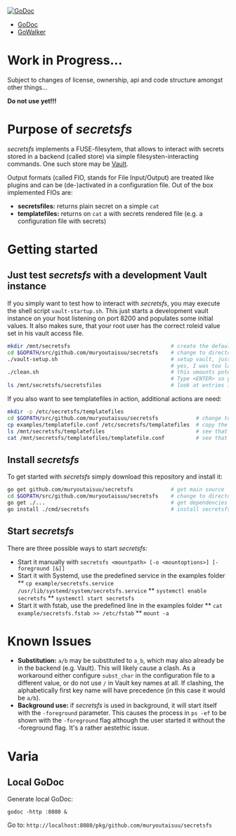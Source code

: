 [![GoDoc](https://godoc.org/github.com/muryoutaisuu/secretsfs?status.svg)](https://godoc.org/github.com/muryoutaisuu/secretsfs/pkg)

* [GoDoc](https://godoc.org/github.com/muryoutaisuu/secretsfs/pkg)
* [GoWalker](https://gowalker.org/github.com/muryoutaisuu/secretsfs/pkg)

# Work in Progress...

Subject to changes of license, ownership, api and code structure amongst other things...

**Do not use yet!!!**

# Purpose of *secretsfs*

_secretsfs_ implements a FUSE-filesytem, that allows to interact with secrets stored in a backend (called store) via simple filesysten-interacting commands.
One such store may be [Vault](https://github.com/hashicorp/vault).

Output formats (called FIO, stands for File Input/Output) are treated like plugins and can be (de-)activated in a configuration file. Out of the box implemented FIOs are:

* **secretsfiles:** returns plain secret on a simple `cat`
* **templatefiles:** returns on `cat` a with secrets rendered file (e.g. a configuration file with secrets)

# Getting started

## Just test _secretsfs_ with a development Vault instance

If you simply want to test how to interact with _secretsfs_, you may execute the shell script `vault-startup.sh`.
This just starts a development vault instance on your host listening on port 8200 and populates some initial values.
It also makes sure, that your root user has the correct roleid value set in his vault access file.

```bash
mkdir /mnt/secretsfs                                # create the default mountpoint
cd $GOPATH/src/github.com/muryoutaisuu/secretsfs    # change to directory
./vault-setup.sh                                    # setup vault, just following instructions on screen
                                                    # yes, I was too lazy to do some string parsing
./clean.sh                                          # this umounts potentially existing old mounts, build secretsfs anew and mounts it
                                                    # Type <ENTER> so you can see your prompt again
ls /mnt/secretsfs/secretsfiles                      # look at entries inside of that new secretsfs
```

If you also want to see templatefiles in action, additional actions are need:

```bash
mkdir -p /etc/secretsfs/templatefiles
cd $GOPATH/src/github.com/muryoutaisuu/secretsfs            # change to directory
cp examples/templatefile.conf /etc/secretsfs/templatefiles  # copy the template example to the templatefiles
ls /mnt/secretsfs/templatefiles                             # see that the newly copied file now gets listed
cat /mnt/secretsfs/templatefiles/templatefile.conf          # see that the secret is rendered upon this cat
```

## Install _secretsfs_

To get started with _secretsfs_ simply download this repository and install it:

```bash
go get github.com/muryoutaisuu/secretsfs            # get main source
cd $GOPATH/src/github.com/muryoutaisuu/secretsfs    # change to directory
go get ./...                                        # get dependencies
go install ./cmd/secretsfs                          # install secretsfs
```

## Start *secretsfs*

There are three possible ways to start *secretsfs*:

* Start it manually with `secretsfs <mountpath> [-o <mountoptions>] [-foreground [&]]`
* Start it with Systemd, use the predefined service in the examples folder
** `cp example/secretsfs.service /usr/lib/systemd/system/secretsfs.service`
** `systemctl enable secretsfs`
** `systemctl start secretsfs`
* Start it with fstab, use the predefined line in the examples folder
** `cat example/secretsfs.fstab >> /etc/fstab`
** `mount -a`

# Known Issues

* **Substitution:** `a/b` may be substituted to `a_b`, which may also already be in the backend (e.g. Vault). This will likely cause a clash. As a workaround either configure `subst_char` in the configuration file to a different value, or do not use `/` in Vault key names at all. If clashing, the alphabetically first key name will have precedence (in this case it would be `a/b`).
* **Background use:** if *secretsfs* is used in background, it will start itself with the `-foreground` parameter. This causes the process in `ps -ef` to be shown with the `-foreground` flag although the user started it without the -foreground flag. It's a rather aestethic issue.

# Varia

## Local GoDoc

Generate local GoDoc:

```
godoc -http :8080 &
```

Go to: `http://localhost:8080/pkg/github.com/muryoutaisuu/secretsfs`
